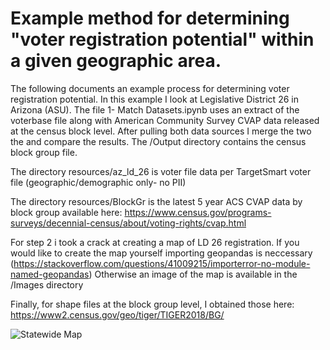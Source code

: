 # Example method for determining "voter registration potential" within a given geographic area.  
The following documents an example process for determining voter registration potential. In this example I look at Legislative District 26 in Arizona (ASU). The file 1- Match Datasets.ipynb uses an extract of the voterbase file along with American Community Survey CVAP data released at the census block level.  After pulling both data sources I merge the two the and compare the results.  The /Output directory contains the census block group file. 

The directory resources/az_ld_26 is voter file data per TargetSmart voter file (geographic/demographic only- no PII)

The directory resources/BlockGr is the latest 5 year ACS CVAP data by block group available here: https://www.census.gov/programs-surveys/decennial-census/about/voting-rights/cvap.html

For step 2 i took a crack at creating a map of LD 26 registration. If you would like to create the map yourself importing geopandas is neccessary (https://stackoverflow.com/questions/41009215/importerror-no-module-named-geopandas) Otherwise an image of the map is available in the /Images directory

Finally, for shape files at the block group level, I obtained those here: https://www2.census.gov/geo/tiger/TIGER2018/BG/

![Statewide Map](https://raw.githubusercontent.com/cbrillaz/voter_reg_analysis/master/images/statewide.png)
